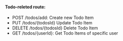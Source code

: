 #### Todo-releted route:

- POST /todos/add: Create new Todo Item
- PUT /todos/{todosId} Update Todo Item
- DELETE /todos/{todosId} Delete Todo Item
- GET /todos/{userId}: Get Todo Items of specific user
